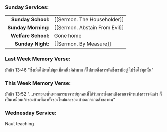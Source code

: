 ### Sunday Services:
| | |
| --:|:-- |
| **Sunday School:**  |  [[Sermon. The Householder]]
| **Sunday Morning:** |  [[Sermon. Abstain From Evil]]
| **Welfare School:** |  Gone home
| **Sunday Night:**   |  [[Sermon. By Measure]]
### Last Week Memory Verse:
มัทธิว 13:46 "ซึ่งเมื่อได้พบไข่มุกเม็ดหนึ่งมีค่ามาก ก็ไปขายสิ่งสารพัดซึ่งเขามีอยู่ ไปซื้อไข่มุกนั้น"
### This Week Memory Verse:
มัทธิว 13:52 "...เพราะฉะนั้นพวกธรรมาจารย์ทุกคนที่ได้รับการสั่งสอนถึงอาณาจักรแห่งสวรรค์แล้ว ก็เป็นเหมือนเจ้าของบ้านที่เอาทั้งของใหม่และของเก่าออกจากคลังของตน"
### Wednesday Service:
Naut teaching